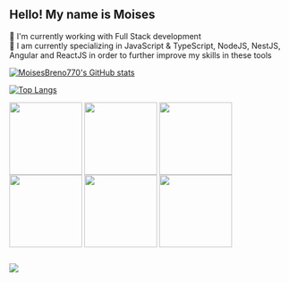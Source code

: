 ## Hello! My name is Moises

🔭 I'm currently working with Full Stack development <br>
🌱 I am currently specializing in JavaScript & TypeScript, NodeJS, NestJS, Angular and ReactJS in order to further improve my skills in these tools


[![MoisesBreno770's GitHub stats](https://github-readme-stats.vercel.app/api?username=moisesbreno770&show_icons=true&theme=dracula)](https://github.com/moisesbreno770/github-readme-stats)

[![Top Langs](https://github-readme-stats.vercel.app/api/top-langs/?username=moisesbreno770&layout=compact)](https://github.com/moisesbreno770/github-readme-stats) 


<div style="display: inline-block">
  <img align="center" height="130" width="130"  src="https://cdn.jsdelivr.net/gh/devicons/devicon/icons/nodejs/nodejs-original-wordmark.svg" />
            
  <img align="center" height="130" width="130" src="https://cdn.jsdelivr.net/gh/devicons/devicon/icons/nestjs/nestjs-plain.svg" />
          
 <img align="center" height="130" width="130" src="https://cdn.jsdelivr.net/gh/devicons/devicon/icons/typescript/typescript-original.svg" />
          
  <img align="center" height="130" width="130" src="https://cdn.jsdelivr.net/gh/devicons/devicon/icons/javascript/javascript-original.svg" />
          
  <img align="center" height="130" width="130" src="https://cdn.jsdelivr.net/gh/devicons/devicon/icons/react/react-original.svg" />
          	
  <img align="center" height="130" width="130" src="https://cdn.jsdelivr.net/gh/devicons/devicon/icons/angularjs/angularjs-original.svg" />
          
</div>

##

<a href="https://www.linkedin.com/in/moises-breno-216740219/" target="_blank"><img align="center" src="https://img.shields.io/badge/LinkedIn-007785?style=for-the-badge&logo=linkedin&logoColor=white"/></a>


          
